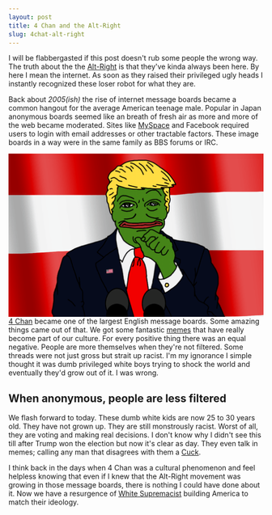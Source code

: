 ```yaml
---
layout: post
title: 4 Chan and the Alt-Right
slug: 4chat-alt-right
---
```

I will be flabbergasted if this post doesn't rub some people the wrong way. The truth about the the [Alt-Right] is that they've kinda always been here. By here I mean the internet.  As soon as they raised their privileged ugly heads I instantly recognized these loser robot for what they are.

Back about _2005(ish)_ the rise of internet message boards became a common hangout for the average American teenage male. Popular in Japan anonymous boards seemed like an breath of fresh air as more and more of the web became moderated. Sites like [MySpace] and Facebook required users to login with email addresses or other tractable factors. These image boards in a way were in the same family as BBS forums or IRC.

<img style="float: right;" src="/img/alt-pepe.png">[4 Chan] became one of the largest English message boards. Some amazing things came out of that. We got some fantastic [memes] that have really become part of our culture. For every positive thing there was an equal negative. People are more themselves when they're not filtered. Some threads were not just gross but strait up racist. I'm my ignorance I simple thought it was dumb privileged white boys trying to shock the world and eventually they'd grow out of it. I was wrong.

## When anonymous, people are less filtered

We flash forward to today. These dumb white kids are now 25 to 30 years old. They have not grown up. They are still monstrously racist. Worst of all, they are voting and making real decisions. I don't know why I didn't see this till after Trump won the election but now it's clear as day. They even talk in memes; calling any man that disagrees with them a [Cuck].

I think back in the days when 4 Chan was a cultural phenomenon and feel helpless knowing that even if I knew that the Alt-Right movement was growing in those message boards, there is nothing I could have done about it. Now we have a resurgence of [White Supremacist] building America to match their ideology.

[Alt-Right]: https://en.wikipedia.org/wiki/Alt-right
[MySpace]: https://en.wikipedia.org/wiki/Myspace
[4 Chan]: http://www.4chan.org/
[memes]: https://en.wikipedia.org/wiki/Meme
[Cuck]: https://en.wikipedia.org/wiki/Cuckold
[White Supremacist]: http://www.breitbart.com/
